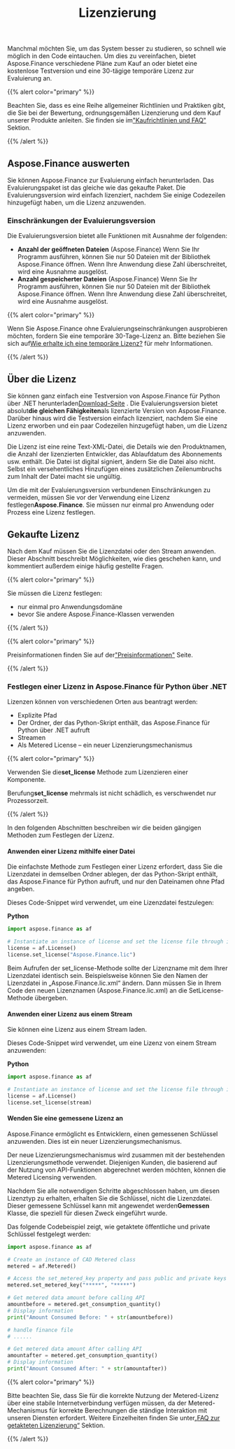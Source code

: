 ﻿---
title: Lizenzierung
second_title: Aspose.Finance for .NET
type: docs
weight: 50
url: /de/python-net/licensing/
description: Python Finance Die Bibliothek API lädt ihre Kunden ein, eine Classic-Lizenz und eine Metered-Lizenz zu erwerben. Verwenden Sie außerdem eine eingeschränkte Lizenz, um das Produkt besser zu erkunden.
---
Manchmal möchten Sie, um das System besser zu studieren, so schnell wie möglich in den Code eintauchen. Um dies zu vereinfachen, bietet Aspose.Finance verschiedene Pläne zum Kauf an oder bietet eine kostenlose Testversion und eine 30-tägige temporäre Lizenz zur Evaluierung an.

{{% alert color="primary" %}}

 Beachten Sie, dass es eine Reihe allgemeiner Richtlinien und Praktiken gibt, die Sie bei der Bewertung, ordnungsgemäßen Lizenzierung und dem Kauf unserer Produkte anleiten. Sie finden sie im["Kaufrichtlinien und FAQ"](https://purchase.aspose.com/policies) Sektion.

{{% /alert %}}

## **Aspose.Finance auswerten**
 Sie können Aspose.Finance zur Evaluierung einfach herunterladen. Das Evaluierungspaket ist das gleiche wie das gekaufte Paket. Die Evaluierungsversion wird einfach lizenziert, nachdem Sie einige Codezeilen hinzugefügt haben, um die Lizenz anzuwenden.

### **Einschränkungen der Evaluierungsversion**
Die Evaluierungsversion bietet alle Funktionen mit Ausnahme der folgenden:

- **Anzahl der geöffneten Dateien** (Aspose.Finance) Wenn Sie Ihr Programm ausführen, können Sie nur 50 Dateien mit der Bibliothek Aspose.Finance öffnen. Wenn Ihre Anwendung diese Zahl überschreitet, wird eine Ausnahme ausgelöst.
- **Anzahl gespeicherter Dateien** (Aspose.Finance) Wenn Sie Ihr Programm ausführen, können Sie nur 50 Dateien mit der Bibliothek Aspose.Finance öffnen. Wenn Ihre Anwendung diese Zahl überschreitet, wird eine Ausnahme ausgelöst.

{{% alert color="primary" %}} 

 Wenn Sie Aspose.Finance ohne Evaluierungseinschränkungen ausprobieren möchten, fordern Sie eine temporäre 30-Tage-Lizenz an. Bitte beziehen Sie sich auf[Wie erhalte ich eine temporäre Lizenz?](https://purchase.aspose.com/temporary-license) für mehr Informationen.

{{% /alert %}} 

## **Über die Lizenz**
 Sie können ganz einfach eine Testversion von Aspose.Finance für Python über .NET herunterladen[Download-Seite](https://pypi.org/project/aspose.finance/) . Die Evaluierungsversion bietet absolut**die gleichen Fähigkeiten**als lizenzierte Version von Aspose.Finance. Darüber hinaus wird die Testversion einfach lizenziert, nachdem Sie eine Lizenz erworben und ein paar Codezeilen hinzugefügt haben, um die Lizenz anzuwenden.

Die Lizenz ist eine reine Text-XML-Datei, die Details wie den Produktnamen, die Anzahl der lizenzierten Entwickler, das Ablaufdatum des Abonnements usw. enthält. Die Datei ist digital signiert, ändern Sie die Datei also nicht. Selbst ein versehentliches Hinzufügen eines zusätzlichen Zeilenumbruchs zum Inhalt der Datei macht sie ungültig.

 Um die mit der Evaluierungsversion verbundenen Einschränkungen zu vermeiden, müssen Sie vor der Verwendung eine Lizenz festlegen**Aspose.Finance**. Sie müssen nur einmal pro Anwendung oder Prozess eine Lizenz festlegen.

## Gekaufte Lizenz

Nach dem Kauf müssen Sie die Lizenzdatei oder den Stream anwenden. Dieser Abschnitt beschreibt Möglichkeiten, wie dies geschehen kann, und kommentiert außerdem einige häufig gestellte Fragen.

{{% alert color="primary" %}}

Sie müssen die Lizenz festlegen:
* nur einmal pro Anwendungsdomäne
* bevor Sie andere Aspose.Finance-Klassen verwenden

{{% /alert %}}

{{% alert color="primary" %}}

Preisinformationen finden Sie auf der["Preisinformationen"](https://purchase.aspose.com/pricing/finance/family) Seite.

{{% /alert %}}

### **Festlegen einer Lizenz in Aspose.Finance für Python über .NET**

Lizenzen können von verschiedenen Orten aus beantragt werden:

* Explizite Pfad
* Der Ordner, der das Python-Skript enthält, das Aspose.Finance für Python über .NET aufruft
* Streamen
* Als Metered License – ein neuer Lizenzierungsmechanismus

{{% alert color="primary" %}}

 Verwenden Sie die**set_license** Methode zum Lizenzieren einer Komponente.

 Berufung**set_license** mehrmals ist nicht schädlich, es verschwendet nur Prozessorzeit.

{{% /alert %}}

 In den folgenden Abschnitten beschreiben wir die beiden gängigen Methoden zum Festlegen der Lizenz.

#### **Anwenden einer Lizenz mithilfe einer Datei**
Die einfachste Methode zum Festlegen einer Lizenz erfordert, dass Sie die Lizenzdatei in demselben Ordner ablegen, der das Python-Skript enthält, das Aspose.Finance für Python aufruft, und nur den Dateinamen ohne Pfad angeben.

Dieses Code-Snippet wird verwendet, um eine Lizenzdatei festzulegen:

**Python**

```py
import aspose.finance as af

# Instantiate an instance of license and set the license file through its path
license = af.License()
license.set_license("Aspose.Finance.lic")
```

Beim Aufrufen der set_license-Methode sollte der Lizenzname mit dem Ihrer Lizenzdatei identisch sein. Beispielsweise können Sie den Namen der Lizenzdatei in „Aspose.Finance.lic.xml“ ändern. Dann müssen Sie in Ihrem Code den neuen Lizenznamen (Aspose.Finance.lic.xml) an die SetLicense-Methode übergeben.

#### **Anwenden einer Lizenz aus einem Stream**
 Sie können eine Lizenz aus einem Stream laden.

Dieses Code-Snippet wird verwendet, um eine Lizenz von einem Stream anzuwenden:

**Python**

```py
import aspose.finance as af

# Instantiate an instance of license and set the license file through its path
license = af.License()
license.set_license(stream)
```

#### Wenden Sie eine gemessene Lizenz an

Aspose.Finance ermöglicht es Entwicklern, einen gemessenen Schlüssel anzuwenden. Dies ist ein neuer Lizenzierungsmechanismus.

Der neue Lizenzierungsmechanismus wird zusammen mit der bestehenden Lizenzierungsmethode verwendet. Diejenigen Kunden, die basierend auf der Nutzung von API-Funktionen abgerechnet werden möchten, können die Metered Licensing verwenden.

 Nachdem Sie alle notwendigen Schritte abgeschlossen haben, um diesen Lizenztyp zu erhalten, erhalten Sie die Schlüssel, nicht die Lizenzdatei. Dieser gemessene Schlüssel kann mit angewendet werden**Gemessen** Klasse, die speziell für diesen Zweck eingeführt wurde.

Das folgende Codebeispiel zeigt, wie getaktete öffentliche und private Schlüssel festgelegt werden:

```py
import aspose.finance as af

# Create an instance of CAD Metered class
metered = af.Metered()

# Access the set_metered_key property and pass public and private keys as parameters
metered.set_metered_key("*****", "*****")

# Get metered data amount before calling API
amountbefore = metered.get_consumption_quantity()
# Display information
print("Amount Consumed Before: " + str(amountbefore))

# handle finance file
# ......

# Get metered data amount After calling API
amountafter = metered.get_consumption_quantity()
# Display information
print("Amount Consumed After: " + str(amountafter))
```

{{% alert color="primary" %}}

 Bitte beachten Sie, dass Sie für die korrekte Nutzung der Metered-Lizenz über eine stabile Internetverbindung verfügen müssen, da der Metered-Mechanismus für korrekte Berechnungen die ständige Interaktion mit unseren Diensten erfordert. Weitere Einzelheiten finden Sie unter[„FAQ zur getakteten Lizenzierung“](https://purchase.aspose.com/faqs/licensing/metered) Sektion.

{{% /alert %}}
